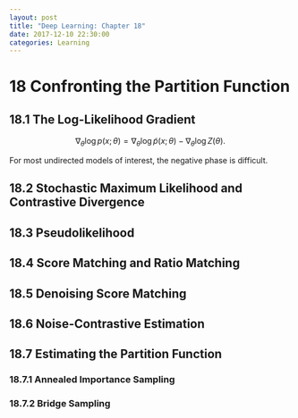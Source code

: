```yaml
---
layout: post
title: "Deep Learning: Chapter 18"
date: 2017-12-10 22:30:00
categories: Learning
---
```


# 18 Confronting the Partition Function

## 18.1 The Log-Likelihood Gradient

$$
\nabla_\theta \log p(x;\theta) = \nabla_\theta \log \tilde{p}(x;\theta) - \nabla_\theta \log Z(\theta).
$$

For most undirected models of interest, the negative phase is difficult.

## 18.2 Stochastic Maximum Likelihood and Contrastive Divergence

## 18.3 Pseudolikelihood

## 18.4 Score Matching and Ratio Matching

## 18.5 Denoising Score Matching

## 18.6 Noise-Contrastive Estimation

## 18.7 Estimating the Partition Function

### 18.7.1 Annealed Importance Sampling

### 18.7.2 Bridge Sampling

